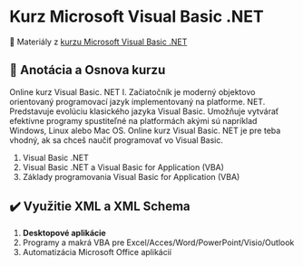 # Kurz Microsoft Visual Basic .NET
:briefcase: Materiály z [kurzu Microsoft Visual Basic .NET](https://www.vita.sk/online-kurz-visual-basic-net-i-zaciatocnik/)

## 📑 Anotácia a Osnova kurzu 
Online kurz Visual Basic. NET I. Začiatočník je moderný objektovo orientovaný programovací jazyk implementovaný na platforme. NET. Predstavuje evolúciu klasického jazyka Visual Basic. Umožňuje vytvárať efektívne programy spustiteľné na platformách akými sú napríklad Windows, Linux alebo Mac OS. Online kurz Visual Basic. NET  je pre teba vhodný, ak sa chceš naučiť programovať vo Visual Basic.

1. Visual Basic .NET
2. Visual Basic .NET a Visual Basic for Application (VBA)
3. Základy programovania Visual Basic for Application (VBA)

## :heavy_check_mark: Využitie XML a XML Schema
1. **Desktopové aplikácie**
2. Programy a makrá VBA pre Excel/Acces/Word/PowerPoint/Visio/Outlook
3. Automatizácia Microsoft Office aplikácií
